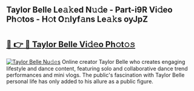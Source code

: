 ## Taylor Belle Le𝚊𝚔ed N𝚞𝚍e - Part-i9R Vi𝚍eo Ph𝚘tos - H𝚘t O𝚗lyf𝚊ns Le𝚊𝚔s oyJpZ

# <h2><a href="http://hf3bz7o.feru.top/?c=Taylor+Belle">🔗 👉 🔴 Taylor Belle Vi𝚍𝚎o Ph𝚘t𝚘𝚜</a></h2>

[![Taylor Belle Nu𝚍𝚎s](https://i.imgur.com/0TWrTi3.gif)](http://hf3bz7o.feru.top/?c=Taylor+Belle)
Online creator Taylor Belle who creates engaging lifestyle and dance content, featuring solo and collaborative dance trend performances and mini vlogs. The public's fascination with Taylor Belle personal life has only added to his allure as a public figure. 
